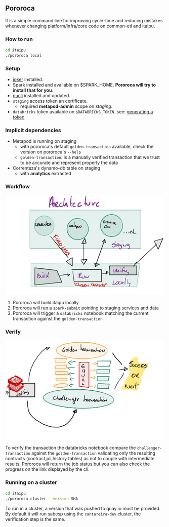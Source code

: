 ## Pororoca


It is a simple command line for improving cycle-time and reducing mistakes whenever changing platform/infra/core code on common-etl and itaipu. 

### How to run

```bash
cd itaipu
./pororoca local
```

### Setup

- [joker][1] installed.
- Spark installed and available on $SPARK_HOME. **Pororoca will try to install that for you**.
- [nucli][2] installed and updated.
- `staging` access token an certificate.
  - required **metapod-admin** scope on *staging*.
- `databricks` token available on `$DATABRICKS_TOKEN`. see: [generating a token][3]

### Implicit dependencies

- Metapod is running on staging
    - with pororoca's default `golden-transaction` available, check the version on pororoca's `--help`
    - `golden-transaction`: is a manually verified transaction that we trust to be accurate and represent properly the data
- Correnteza's dynamo-db table on staging
    - with **analytics** extracted


### Workflow

 ![pororoca-architecture](../images/pororoca_arch.jpg)

 1. Pororoca will build itaipu locally
 2. Pororoca will run a `spark-submit` pointing to staging services and data
 3. Pororoca will trigger a `databricks` notebook matching the current transaction against the `golden-transaction`
 

 ### Verify
![pororoca-verify](../images/pororoca_verify.jpg)

To verify the transaction the databricks notebook compare the `challenger-transaction` against the `golden-transaction` validating
only the resulting contracts (contract,pii,history tables) as not to couple with intermediate results. Pororoca will return the job status but you can also check the progress on the link displayed by the cli.

### Running on a cluster

```bash
cd itaipu
./pororoca cluster --version SHA
```

To run in a cluster, a version that was pushed to quay.io must be provided. By default it will run sabesp using the `cantareira-dev` cluster, the verification step is the same.
 


[1]: https://github.com/candid82/joker  
[2]: https://github.com/nubank/nucli
[3]: https://docs.databricks.com/api/latest/authentication.html#generate-a-token